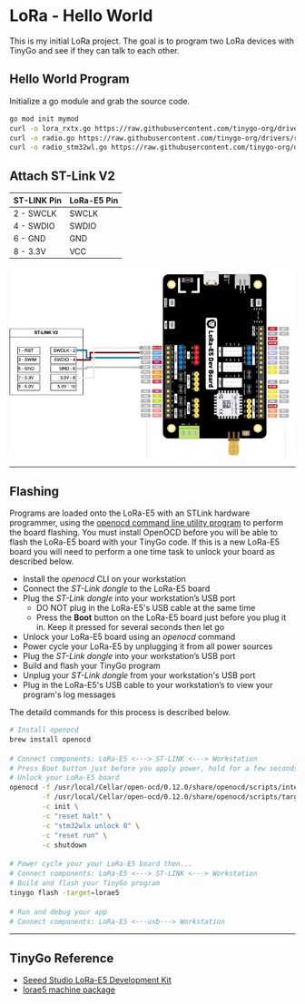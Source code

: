 # LoRa - Hello World

This is my initial LoRa project. The goal is to program two LoRa devices with TinyGo and see if they can talk to each other.

## Hello World Program

Initialize a go module and grab the source code.

```sh
go mod init mymod
curl -o lora_rxtx.go https://raw.githubusercontent.com/tinygo-org/drivers/release/examples/sx126x/lora_rxtx/lora_rxtx.go
curl -o radio.go https://raw.githubusercontent.com/tinygo-org/drivers/release/examples/sx126x/lora_rxtx/radio.go
curl -o radio_stm32wl.go https://raw.githubusercontent.com/tinygo-org/drivers/release/examples/sx126x/lora_rxtx/radio_stm32wl.go
```

## Attach ST-Link V2

| ST-LINK Pin | LoRa-E5 Pin |
| ----------- | ----------- |
| 2 - SWCLK   | SWCLK       |
| 4 - SWDIO   | SWDIO       |
| 6 - GND     | GND         |
| 8 - 3.3V    | VCC         |

![wireup](wireup.drawio.png)

---

## Flashing

Programs are loaded onto the LoRa-E5 with an STLink hardware programmer, using the [openocd command line utility program](https://openocd.org/) to perform the board flashing. You must install OpenOCD before you will be able to flash the LoRa-E5 board with your TinyGo code. If this is a new LoRa-E5 board you will need to perform a one time task to unlock your board as described below.

* Install the *openocd* CLI on your workstation
* Connect the *ST-Link dongle* to the LoRa-E5 board
* Plug the *ST-Link dongle* into your workstation’s USB port
  * DO NOT plug in the LoRa-E5's USB cable at the same time
  * Press the **Boot** button on the LoRa-E5 board just before you plug it in. Keep it pressed for several seconds then let go
* Unlock your LoRa-E5 board using an *openocd* command
* Power cycle your LoRa-E5 by unplugging it from all power sources
* Plug the *ST-Link dongle* into your workstation’s USB port
* Build and flash your TinyGo program
* Unplug your *ST-Link dongle* from your workstation's USB port
* Plug in the LoRa-E5's USB cable to your workstation’s to view your program's log messages

The detaild commands for this process is described below.

```sh
# Install openocd
brew install openocd

# Connect components: LoRa-E5 <---> ST-LINK <---> Workstation
# Press Boot button just before you apply power, hold for a few seconds 
# Unlock your LoRa-E5 board
openocd -f /usr/local/Cellar/open-ocd/0.12.0/share/openocd/scripts/interface/stlink.cfg  \
        -f /usr/local/Cellar/open-ocd/0.12.0/share/openocd/scripts/target/stm32wlx.cfg \
        -c init \
        -c "reset halt" \
        -c "stm32wlx unlock 0" \
        -c "reset run" \
        -c shutdown

# Power cycle your your LoRa-E5 board then...
# Connect components: LoRa-E5 <---> ST-LINK <---> Workstation
# Build and flash your TinyGo program 
tinygo flash -target=lorae5

# Run and debug your app
# Connect components: LoRa-E5 <---usb---> Workstation
```

---

## TinyGo Reference

* [Seeed Studio LoRa-E5 Development Kit](https://tinygo.org/docs/reference/microcontrollers/lorae5/)
* [lorae5 machine package](https://tinygo.org/docs/reference/microcontrollers/machine/lorae5/)
